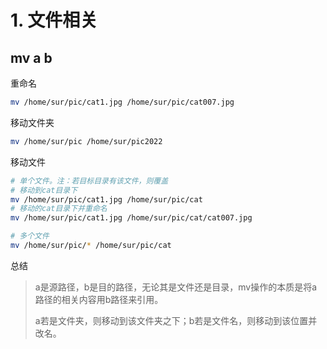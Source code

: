 # 1. 文件相关

## mv a b

重命名

```bash
mv /home/sur/pic/cat1.jpg /home/sur/pic/cat007.jpg
```

移动文件夹

```bash
mv /home/sur/pic /home/sur/pic2022
```

移动文件

```bash
# 单个文件。注：若目标目录有该文件，则覆盖
# 移动到cat目录下
mv /home/sur/pic/cat1.jpg /home/sur/pic/cat
# 移动的cat目录下并重命名
mv /home/sur/pic/cat1.jpg /home/sur/pic/cat/cat007.jpg

# 多个文件
mv /home/sur/pic/* /home/sur/pic/cat
```

总结

> a是源路径，b是目的路径，无论其是文件还是目录，mv操作的本质是将a路径的相关内容用b路径来引用。
> 
> a若是文件夹，则移动到该文件夹之下；b若是文件名，则移动到该位置并改名。
